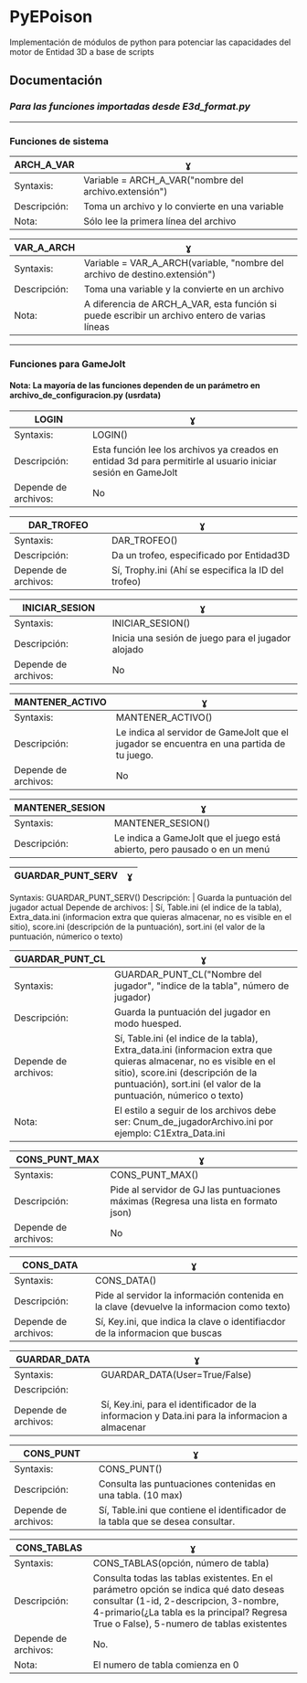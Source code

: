 # PyEPoison
Implementación de módulos de python para potenciar las capacidades del motor de Entidad 3D a base de scripts

## Documentación
### *Para las funciones importadas desde E3d_format.py*
-----


### Funciones de sistema

 ARCH_A_VAR |  ɣ
------------ | -------------
Syntaxis: | Variable = ARCH_A_VAR("nombre del archivo.extensión")   
Descripción: | Toma un archivo y lo convierte en una variable   
Nota: | Sólo lee la primera línea del archivo

VAR_A_ARCH |  ɣ
------------ | -------------
Syntaxis: | Variable = VAR_A_ARCH(variable, "nombre del archivo de destino.extensión")
Descripción: | Toma una variable y la convierte en un archivo
Nota: | A diferencia de ARCH_A_VAR, esta función si puede escribir un archivo entero de varias líneas
-----
### Funciones para GameJolt
#### Nota: La mayoría de las funciones dependen de un parámetro en archivo_de_configuracion.py (usrdata)
LOGIN |  ɣ
------------ | -------------
Syntaxis: | LOGIN()
Descripción: | Esta función lee los archivos ya creados en entidad 3d para permitirle al usuario iniciar sesión en GameJolt
Depende de archivos: | No

DAR_TROFEO |  ɣ
------------ | -------------
Syntaxis: | DAR_TROFEO()
Descripción: | Da un trofeo, especificado por Entidad3D
Depende de archivos: | Sí, Trophy.ini (Ahí se especifica la ID del trofeo)

INICIAR_SESION |  ɣ
------------ | -------------
Syntaxis: | INICIAR_SESION()
Descripción: | Inicia una sesión de juego para el jugador alojado
Depende de archivos: | No

MANTENER_ACTIVO |  ɣ
------------ | -------------
Syntaxis: | MANTENER_ACTIVO()
Descripción: | Le indica al servidor de GameJolt que el jugador se encuentra en una partida de tu juego.
Depende de archivos: | No

MANTENER_SESION |  ɣ
------------ | -------------
Syntaxis: | MANTENER_SESION()
Descripción: | Le indica a GameJolt que el juego está abierto, pero pausado o en un menú

GUARDAR_PUNT_SERV |  ɣ
------------ | -------------
Syntaxis: GUARDAR_PUNT_SERV()
Descripción: | Guarda la puntuación del jugador actual
Depende de archivos: | Sí, Table.ini (el indice de la tabla), Extra_data.ini (informacion extra que quieras almacenar, no es visible en el sitio), score.ini (descripción de la puntuación), sort.ini (el valor de la puntuación, númerico o texto)

GUARDAR_PUNT_CL |  ɣ
------------ | -------------
Syntaxis: | GUARDAR_PUNT_CL("Nombre del jugador", "indice de la tabla", número de jugador)
Descripción: | Guarda la puntuación del jugador en modo huesped.
Depende de archivos: | Sí, Table.ini (el indice de la tabla), Extra_data.ini (informacion extra que quieras almacenar, no es visible en el sitio), score.ini (descripción de la puntuación), sort.ini (el valor de la puntuación, númerico o texto)
Nota: | El estilo a seguir de los archivos debe ser: Cnum_de_jugadorArchivo.ini por ejemplo: C1Extra_Data.ini

CONS_PUNT_MAX |  ɣ
------------ | -------------
Syntaxis: | CONS_PUNT_MAX()
Descripción: | Pide al servidor de GJ las puntuaciones máximas (Regresa una lista en formato json)
Depende de archivos: | No

CONS_DATA |  ɣ
------------ | -------------
Syntaxis: | CONS_DATA()
Descripción: | Pide al servidor la información contenida en la clave (devuelve la informacion como texto)
Depende de archivos: | Sí, Key.ini, que indica la clave o identifiacdor de la informacion que buscas

GUARDAR_DATA |  ɣ
------------ | -------------
Syntaxis: | GUARDAR_DATA(User=True/False)
Descripción: |
Depende de archivos: | Sí, Key.ini, para el identificador de la informacion y Data.ini para la informacion a almacenar

CONS_PUNT |  ɣ
------------ | -------------
Syntaxis: | CONS_PUNT()
Descripción: | Consulta las puntuaciones contenidas en una tabla. (10 max)
Depende de archivos: | Sí, Table.ini que contiene el identificador de la tabla que se desea consultar.

CONS_TABLAS |  ɣ
------------ | -------------
Syntaxis: | CONS_TABLAS(opción, número de tabla)
Descripción: | Consulta todas las tablas existentes. En el parámetro opción se indica qué dato deseas consultar (1-id, 2-descripcion, 3-nombre, 4-primario(¿La tabla es la principal? Regresa True o False), 5-numero de tablas existentes
Depende de archivos: | No.
Nota: | El numero de tabla comienza en 0
